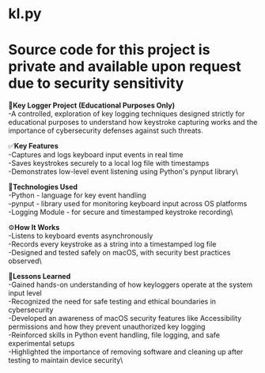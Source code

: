 # kl.py
# Source code for this project is private and available upon request due to security sensitivity
🔐**Key Logger Project (Educational Purposes Only)**\
-A controlled, exploration of key logging techniques designed strictly for educational purposes to understand how keystroke capturing works and the importance of cybersecurity defenses against such threats.

✅**Key Features**\
-Captures and logs keyboard input events in real time\
-Saves keystrokes securely to a local log file with timestamps\
-Demonstrates low-level event listening using Python's pynput library\

🧰**Technologies Used**\
-Python - language for key event handling\
-pynput - library used for monitoring keyboard input across OS platforms\
-Logging Module - for secure and timestamped keystroke recording\

⚙️**How It Works**\
-Listens to keyboard events asynchronously\
-Records every keystroke as a string into a timestamped log file\
-Designed and tested safely on macOS, with security best practices observed\

📖**Lessons Learned**\
-Gained hands-on understanding of how keyloggers operate at the system input level\
-Recognized the need for safe testing and ethical boundaries in cybersecurity\
-Developed an awareness of macOS security features like Accessibility permissions and how they prevent unauthorized key logging\
-Reinforced skills in Python event handling, file logging, and safe experimental setups\
-Highlighted the importance of removing software and cleaning up after testing to maintain device security\
